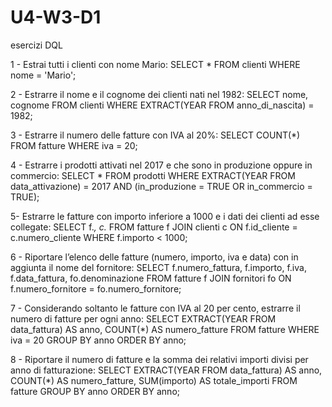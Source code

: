 # U4-W3-D1
esercizi DQL

1 - Estrai tutti i clienti con nome Mario:
SELECT * FROM clienti WHERE nome = 'Mario';

2 - Estrarre il nome e il cognome dei clienti nati nel 1982:
SELECT nome, cognome FROM clienti WHERE EXTRACT(YEAR FROM anno_di_nascita) = 1982;

3 - Estrarre il numero delle fatture con IVA al 20%:
SELECT COUNT(*) FROM fatture WHERE iva = 20;

4 - Estrarre i prodotti attivati nel 2017 e che sono in produzione oppure in commercio:
SELECT * FROM prodotti 
WHERE EXTRACT(YEAR FROM data_attivazione) = 2017 AND (in_produzione = TRUE OR in_commercio = TRUE);

5- Estrarre le fatture con importo inferiore a 1000 e i dati dei clienti ad esse collegate:
SELECT f.*, c.* FROM fatture f 
JOIN clienti c ON f.id_cliente = c.numero_cliente WHERE f.importo < 1000;

6 - Riportare l’elenco delle fatture (numero, importo, iva e data) con in aggiunta il nome del fornitore:
SELECT f.numero_fattura, f.importo, f.iva, f.data_fattura, fo.denominazione 
FROM fatture f JOIN fornitori fo ON f.numero_fornitore = fo.numero_fornitore;

7 -  Considerando soltanto le fatture con IVA al 20 per cento, estrarre il numero di fatture per ogni anno:
SELECT EXTRACT(YEAR FROM data_fattura) AS anno, COUNT(*) AS numero_fatture 
FROM fatture WHERE iva = 20 
GROUP BY anno ORDER BY anno;

8 - Riportare il numero di fatture e la somma dei relativi importi divisi per anno di fatturazione:
SELECT EXTRACT(YEAR FROM data_fattura) AS anno, COUNT(*) AS numero_fatture, SUM(importo) AS totale_importi 
FROM fatture 
GROUP BY anno ORDER BY anno;
